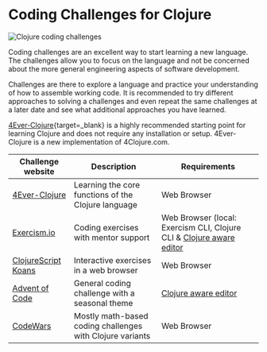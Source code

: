 # Coding Challenges for Clojure

![Clojure coding challenges](https://raw.githubusercontent.com/practicalli/graphic-design/live/code-challenges/clojure-code-challenges.png)

Coding challenges are an excellent way to start learning a new language.  The challenges allow you to focus on the language and not be concerned about the more general engineering aspects of software development.

Challenges are there to explore a language and practice your understanding of how to assemble working code.  It is recommended to try different approaches to solving a challenges and even repeat the same challenges at a later date and see what additional approaches you have learned.

[4Ever-Clojure](https://4clojure.oxal.org/){target=_blank} is a highly recommended starting point for learning Clojure and does not require any installation or setup.  4Ever-Clojure is a new implementation of 4Clojure.com.


| Challenge website                                     | Description                                               | Requirements                                                                                      |
|-------------------------------------------------------|-----------------------------------------------------------|---------------------------------------------------------------------------------------------------|
| [4Ever-Clojure](4clojure/)                            | Learning the core functions of the Clojure language       | Web Browser                                                                                       |
| [Exercism.io](exercism/)                              | Coding exercises with mentor support                      | Web Browser (local: Exercism CLI, Clojure CLI & [Clojure aware editor](/clojure/clojure-editors/) |
| [ClojureScript Koans](http://clojurescriptkoans.com/) | Interactive exercises in a web browser                    | Web Browser                                                                                       |
| [Advent of Code](advent-of-code.md)                   | General coding challenge with a seasonal theme            | [Clojure aware editor](/clojure-editors/)                                                         |
| [CodeWars](https://www.codewars.com/)                 | Mostly math-based coding challenges with Clojure variants | Web Browser                                                                                       |

